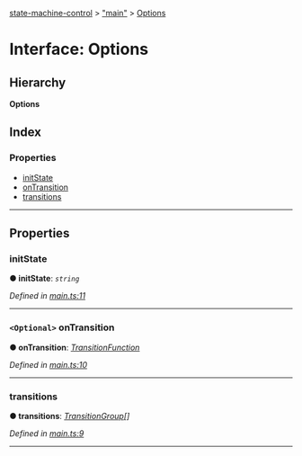 [state-machine-control](../README.md) > ["main"](../modules/_main_.md) > [Options](../interfaces/_main_.options.md)

# Interface: Options

## Hierarchy

**Options**

## Index

### Properties

* [initState](_main_.options.md#initstate)
* [onTransition](_main_.options.md#ontransition)
* [transitions](_main_.options.md#transitions)

---

## Properties

<a id="initstate"></a>

###  initState

**● initState**: *`string`*

*Defined in [main.ts:11](https://github.com/TianyiLi/state-machine/blob/68d1224/src/main.ts#L11)*

___
<a id="ontransition"></a>

### `<Optional>` onTransition

**● onTransition**: *[TransitionFunction](../modules/_main_.md#transitionfunction)*

*Defined in [main.ts:10](https://github.com/TianyiLi/state-machine/blob/68d1224/src/main.ts#L10)*

___
<a id="transitions"></a>

###  transitions

**● transitions**: *[TransitionGroup](_transition_core_.transitiongroup.md)[]*

*Defined in [main.ts:9](https://github.com/TianyiLi/state-machine/blob/68d1224/src/main.ts#L9)*

___

